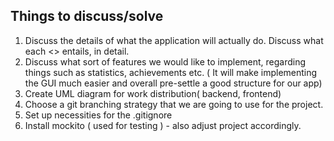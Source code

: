 
**Things to discuss/solve**
---

1. Discuss the details of what the application will actually do.
Discuss what each <<page>> entails, in detail. 
2. Discuss what sort of features we would like to implement, regarding
things such as statistics, achievements etc. ( It will make implementing
the GUI much easier and overall pre-settle a good structure for our app)
3. Create UML diagram for work distribution( backend, frontend)
4. Choose a git branching strategy that we are going to use for the project.
5. Set up necessities for the .gitignore
6. Install mockito ( used for testing ) - also adjust project accordingly.
